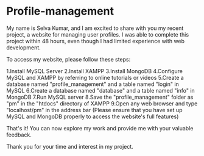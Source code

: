 # Profile-management
My name is Selva Kumar, and I am excited to share with you my recent project, a website for managing user profiles. I was able to complete this project within 48 hours, even though I had limited experience with web development.

To access my website, please follow these steps:

1.Install MySQL Server
2.Install XAMPP
3.Install MongoDB
4.Configure MySQL and XAMPP by referring to online tutorials or videos
5.Create a database named "profile_management" and a table named "login" in MySQL
6.Create a database named "database" and a table named "info" in MongoDB
7.Run MySQL server
8.Save the "profile_management" folder as "pm" in the "htdocs" directory of XAMPP
9.Open any web browser and type "localhost/pm" in the address bar (Please ensure that you have set up MySQL and MongoDB properly to access the website's full features)

That's it! You can now explore my work and provide me with your valuable feedback.

Thank you for your time and interest in my project.
